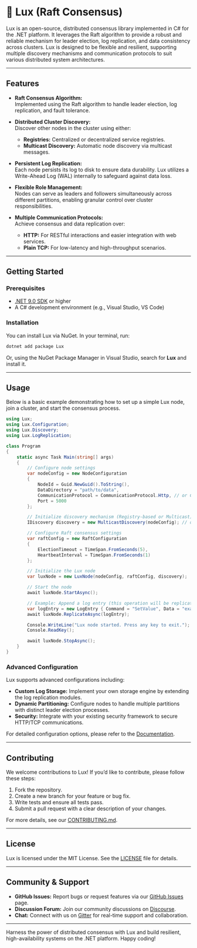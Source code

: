 # 🔱 Lux (Raft Consensus)

Lux is an open-source, distributed consensus library implemented in C# for the .NET platform. It leverages the Raft algorithm to provide a robust and reliable mechanism for leader election, log replication, and data consistency across clusters. Lux is designed to be flexible and resilient, supporting multiple discovery mechanisms and communication protocols to suit various distributed system architectures.

---

## Features

- **Raft Consensus Algorithm:**  
  Implemented using the Raft algorithm to handle leader election, log replication, and fault tolerance.

- **Distributed Cluster Discovery:**  
  Discover other nodes in the cluster using either:
  - **Registries:** Centralized or decentralized service registries.
  - **Multicast Discovery:** Automatic node discovery via multicast messages.

- **Persistent Log Replication:**  
  Each node persists its log to disk to ensure data durability. Lux utilizes a Write-Ahead Log (WAL) internally to safeguard against data loss.

- **Flexible Role Management:**  
  Nodes can serve as leaders and followers simultaneously across different partitions, enabling granular control over cluster responsibilities.

- **Multiple Communication Protocols:**  
  Achieve consensus and data replication over:
  - **HTTP:** For RESTful interactions and easier integration with web services.
  - **Plain TCP:** For low-latency and high-throughput scenarios.

---

## Getting Started

### Prerequisites

- [.NET 9.0 SDK](https://dotnet.microsoft.com/download/dotnet/9.0) or higher
- A C# development environment (e.g., Visual Studio, VS Code)

### Installation

You can install Lux via NuGet. In your terminal, run:

```bash
dotnet add package Lux
```

Or, using the NuGet Package Manager in Visual Studio, search for **Lux** and install it.

---

## Usage

Below is a basic example demonstrating how to set up a simple Lux node, join a cluster, and start the consensus process.

```csharp
using Lux;
using Lux.Configuration;
using Lux.Discovery;
using Lux.LogReplication;

class Program
{
    static async Task Main(string[] args)
    {
        // Configure node settings
        var nodeConfig = new NodeConfiguration
        {
            NodeId = Guid.NewGuid().ToString(),
            DataDirectory = "path/to/data",
            CommunicationProtocol = CommunicationProtocol.Http, // or CommunicationProtocol.Tcp
            Port = 5000
        };

        // Initialize discovery mechanism (Registry-based or Multicast)
        IDiscovery discovery = new MulticastDiscovery(nodeConfig); // or new RegistryDiscovery(nodeConfig, registryUrl);

        // Configure Raft consensus settings
        var raftConfig = new RaftConfiguration
        {
            ElectionTimeout = TimeSpan.FromSeconds(5),
            HeartbeatInterval = TimeSpan.FromSeconds(1)
        };

        // Initialize the Lux node
        var luxNode = new LuxNode(nodeConfig, raftConfig, discovery);

        // Start the node
        await luxNode.StartAsync();

        // Example: Append a log entry (this operation will be replicated across the cluster)
        var logEntry = new LogEntry { Command = "SetValue", Data = "example_data" };
        await luxNode.ReplicateAsync(logEntry);

        Console.WriteLine("Lux node started. Press any key to exit.");
        Console.ReadKey();

        await luxNode.StopAsync();
    }
}
```

### Advanced Configuration

Lux supports advanced configurations including:

- **Custom Log Storage:** Implement your own storage engine by extending the log replication modules.
- **Dynamic Partitioning:** Configure nodes to handle multiple partitions with distinct leader election processes.
- **Security:** Integrate with your existing security framework to secure HTTP/TCP communications.

For detailed configuration options, please refer to the [Documentation](docs/CONFIGURATION.md).

---

## Contributing

We welcome contributions to Lux! If you’d like to contribute, please follow these steps:

1. Fork the repository.
2. Create a new branch for your feature or bug fix.
3. Write tests and ensure all tests pass.
4. Submit a pull request with a clear description of your changes.

For more details, see our [CONTRIBUTING.md](CONTRIBUTING.md).

---

## License

Lux is licensed under the MIT License. See the [LICENSE](LICENSE) file for details.

---

## Community & Support

- **GitHub Issues:** Report bugs or request features via our [GitHub Issues](https://github.com/your-repo/lux/issues) page.
- **Discussion Forum:** Join our community discussions on [Discourse](https://discourse.example.com).
- **Chat:** Connect with us on [Gitter](https://gitter.im/lux-project/community) for real-time support and collaboration.

---

Harness the power of distributed consensus with Lux and build resilient, high-availability systems on the .NET platform. Happy coding!